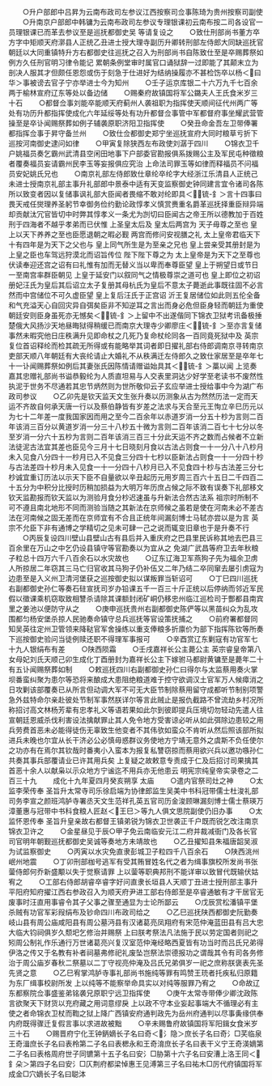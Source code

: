 <!-- { "loadSidebar": true } -->
　　○升户部郎中吕昇为云南布政司左参议江西按察司佥事陈琦为贵州按察司副使
　　○升南京户部郎中韩镛为云南布政司左参议专理银课初云南布按二司各设官一员理银课已而革去参议至是巡抚都御史吴  等请复设之
　　○致仕刑部尚书董方卒方字中矩顺天府漷县人正统乙丑进士授大理寺副历升卿转刑部左侍郎大同缺巡抚官朝廷以大同重镇特升方右都御史往巡抚之召入为刑部尚书自陈致仕至是卒赐葬祭如例方久任刑官明习律令能记  累朝条例堂审时属官口诵狱辞一过即能了其颠末立为剖决人服其才但颇任恩怨或伤于刻急于仕进好为结纳操履亦不甚检饬卒以杨＜曰华＞事被谤去官子宁亦举进士今为知州
　　○壬子运京库银二十六万九千七百余两于榆林宣府辽东等处以备边储
　　○赐秦府故镇国将军公鏴夫人王氏食米岁三十石
　　○都督佥事刘能卒能顺天府蓟州人袭祖职为指挥使天顺间征代州两广等处有功历升都指挥使成化六年延绥等处有功升都督佥事管中军都督府事坐耀武营管操至是卒讣闻赐祭葬如例子辅袭原职济阳卫指挥使
　　○癸丑命金吾左卫带俸署都指挥佥事于昇守备兰州
　　○致仕佥都御史郑宁坐巡抚宣府大同时粮草亏折下巡按河南御史逮问如律
　　○甲寅复除狭西左布政使刘潺于四川
　　○锦衣卫千户姚福员奏乞霸州武清县空闲田地事下户部委官勘报俱系拨赐公主及军民屯种徵粮者覆奏福员妄请霸州民李玉等妄报俱应究治  上命法司罪玉等如律而释福员不问福员安妃姚氏兄也
　　○南京礼部左侍郎致仕章纶卒纶字大经浙江乐清县人正统己未进士授南京礼部主事升礼部郎中景泰中适有天变监察御史钟同建言宜令诸司各陈所以致变者因以复储事讽礼部大臣闻者畏缩不敢对纶即具＜锍-釒＞言十四事曰畏天戒任爕理养圣躬节幸御务俭约勤论政惇孝义慎赏赉重名爵革巡抚择重臣辩异端却贡献汰冗官皆切中时弊其惇孝义一条尤为剀切曰臣闻古之帝王所以德教加于百姓刑于四海者不越乎孝弟而已伏惟  上圣皇太后及  皇太后两宫为  天子毋尊之至也  皇上以天下养养之至也臣愿退朝之暇必觐  两宫而修问安视膳之礼  太上皇帝君临天下十有四年是为天下之父也与  皇上同气所生是为至亲之兄也  皇上尝亲受其册封是为  上皇之臣也车驾远狩漠北而诏旨传位  陛下陛下尊之为  太上皇帝是为天下之至尊也伏读奉迎还宫之诏有曰礼惟有加而无替义当以卑而奉尊臣望  皇上于朔望日或节日一至南宫率群臣朝见  上皇于延安门以叙同气之情极尊崇之道可也  皇上即位之初诏册妃汪氏为皇后其后诏立太子复册其母杭氏为皇后不意太子薨逝此事既往固不必言然而中宫储位不可久虚臣望  皇上复后汪氏于正宫诏  沂王复居储位如此则五伦全备和气充溢天心自回灾异自弭矣臣非不知逆耳之言出而身必危但臣身轻而朝廷为重使朝廷安则臣身虽死亦无憾矣＜锍-釒＞上留中不出遂偕同下锦衣卫狱考讯备极捶楚俄大风扬沙天地昼晦狱得稍缓已而南京大理寺少卿廖庄＜锍-釒＞至亦言复储事然未暇究他日庄秩满升见即命杖之几死乃复命杖纶同各一百同竟死狱中及  英宗复位首诏释纶而检其疏无所得或有能略举其词者即日擢礼部右侍郎调南京寻转南京吏部天顺八年朝廷有大丧纶请止大婚礼不从秩满迁左侍郎久之致仕家居至是卒年七十一讣闻赐葬祭如例后其妻张氏因陈情请赠谥始具其＜锍-釒＞藁以闻  上览奏嘉其忠赠礼部尚书谥恭毅纶为人质直坦易与人交表里洞达少好学至老读书不废然性执泥于世务不尽通若其忠节炳然则为世所敬仰云子玄应举进士授给事中今为湖广布政司参议
　　○乙卯先是钦天监天文生张升奏以历测象从古为然然历法一定而天运不齐故自何承天唐一行以及蔡伯静皆有岁差之法求与天合至元王恂立辛巳历元以为七十二年差一度我国家因而用之至今二百余年以赤道岁消一分五十杪为言则二百年该消三百分以黄道岁消一分三十八杪五十微为言则二百年该消二百七十七分以冬至岁消一分六十五杪为言则二百年该消三百三十分此天运不齐之数而占候者不立新法徒泥古法宜其差也臣见今三月十七日晓刻月食以古法占则食一十一分八十八杪月未入见食八分四十一杪月已入不见食三分四十七杪以臣新法占则食一十一分四十杪与古法差四十杪月未入见食一十一分四十八杪月已入不见食四十杪与古法差三分七杪诚宜重订历法以示天下臣不自量欲以辛丑起历元用岁周三百六十五日二千四百二十五分为中积分比授时历稍加损益为大明万年历庶占候之际不致有误奏下礼部移文钦天监勘报而钦天监以为测验月食分杪迟速虽与升新法合然古法系  祖宗时所制不可不遵且南北地形不同而测验当随之其新法在京师候之虽若是使在河南未必不差古法在河南候之固无差而在京师宜有不合且正统年间漏刻博士马轼亦尝以是为言  英宗不允臣下非有通博之学精切之见未可肆一己之说而辄变旧章也于是升奏不行
　　○丙辰复设四川壁山县壁山古有县后并入重庆府之巴县里民诉称其地去巴县三百余里在万山之中乞仍设县镇守等官勘奏以为宜从之  免湖广武昌等府卫去年秋粮子粒总十四万六千八百余石以水灾故也
　　○辽东辽海卫军燕狗子先为福余卫虏人所掠居二年窃其三马亡归官收其马狗子仍补伍又二年乃结二卒同窜去屡引虏寇为边患至是入义州卫清河堡获之巡按御史拟以谋叛罪当斩诏可
　　○丁巳四川巡抚右副都御史孙仁等奏石砫宣抚司岁办铅课五千一百三十斤正统以后停纳而邻近军民假以徵课乘机窃取致相讐杀请除其课额封闭矿峒仍移忠州临江巡检司于酆都县南宾里之姜池以便防守从之
　　○庚申巡抚贵州右副都御史陈俨等以黑苗纠众为乱攻围都匀杨安堡杀掠人民驰奏命镇守总兵巡抚等官设策抚捕之
　　○前府署都督同知吴英往定州卫管领来降鞑官军舍操练以重支俸粮多折廪价为部下指挥陈钦等所奏下巡按御史验问当徒例赎还职不得理军事报可
　　○辛酉赏辽东剿寇有功官军七十九人银绢布有差
　　○陕西陨霜
　　○壬戌嘉祥长公主薨公主  英宗睿皇帝第八女母妃刘氏天顺己卯生成化丁酉册封为嘉祥长公主下嫁驸马都尉黄镛至是薨年二十有五讣闻赐祭葬如制
　　○敕巡抚四川右副都御史孙仁曰得尔与太监蔡用奏火掌坝番蛮纠聚为患尔等恐将来酿成大患阻绝粮道难于控守欲调汉土官军万人候瘴消之日攻剿该部覆奏已从所言但动调大军不可无大臣节制除蔡用留守成都听节制别项警急外兹特命尔亲赴彼处节制军事然朕详尔等言此贼止是报仇截路不曾流劫乡村况所称招讨高文林杨芳辈有忠孝礼义等语若果如此尔到彼即提兵压境切勿轻动先遣人往宣朝廷恩威杀伐利害设法擒献罪止其人免令地方受害谅必听从如此弭除边患较之用兵劳费首恶未必能得徒伤无辜致生他变者不其伟欤如蛮众不肯听从然后照该部所拟进兵未晚也尔宜从长干济必公必慎毋惑群议务使地方宁靖无意外之虞斯不负任使尔之功亦有在焉尔其钦哉时番夷小入蛮本为报复私讐窃掠而蔡用欲兴兵以邀功嗾孙仁共奏其事兵部覆请业已许其用兵矣  上复疑之故敕意专责成于仁及后招讨司果擒其首恶十余人以献枭以示众地方宁谧迄不用兵亦无他患云
明宪宗纯皇帝实录卷之二百三十九
　　成化十九年夏四月癸亥朔享  太庙
　　○遣内官祭司灶之神
　　○太监李荣传奉  圣旨升太常寺司乐徐启端为协律郎监生吴美中书科冠带儒士杜浚礼部司务李宣之颜班鸿胪寺署丞天文生范祥孔英五官司历金浚顾琳漏刻博士儒士蔡瑛万漳董惠与冠带中书科食粮人匠赵＜王巳＞等九人俱文思院副使仍旧办事
　　○太监怀恩传奉  圣旨升皇亲故右都督王镇弟锐为锦衣卫世袭正千户既而锐乞改注南京锦衣卫许之
　　○金星昼见于辰○甲子免云南临安元江二府并裁减衙门及各长官司官明年朝觐巡抚都御史吴诚等奏地方未靖故也
　　○乙丑擢知县朱福唐韶吴淑为试监察御史
　　○丙寅以水灾免直隶彭城卫子粒四千八百余石
　　○陕西洮州岷州地震
　　○丁卯刑部枷号逃军有受其贿冒姓名代之者为缉事旗校所发尚书张蓥侍郎何乔新盛颙以失于觉察请罪  上以蓥等职典邦刑不能详审以致冒代既输伏姑宥之
　　○工部右侍郎胡睿卒睿字好问直隶长垣县人天顺丁丑进士授刑部主事升平阳府知府擢江西右参政召入为顺天府尹进工部右侍郎至是卒睿通敏有才干居官无废事时汪直用事睿令其子父事之骤至通显为士论所鄙云
　　○戊辰赏松潘镇平堡杀贼有功官军彩叚绢布及钞命四川布政司给之
　　○乙巳巡抚陕西都御史阮勤奏岐山县有周公庙咸阳县有周公墓沔县有汉诸葛亮凤翔府有宋范仲淹蓝田县有吕大忠大临大钧祠俱岁久颓圯乞修治并赐祭  上曰朕考祭法凡法施于民以劳定国者则祀之矧周公制礼作乐通行万世诸葛亮兴复汉室范仲淹经略西夏皆有功当时而吕氏兄弟得伊洛之传又于名教有补者祠墓弗修祀礼废坠岂祭法崇德报功之谓哉其令有司各务修治于周公庙岁春秋二祭墓以二丁守视亮仲淹及吕氏兄弟俱岁一祀之庶称朕褒表先圣先贤之意
　　○乙巳宥掌鸿胪寺事礼部尚书施纯等罪有鸣赞王珫者托疾私归原籍为东厂缉事校尉所发  上以纯等不能察举命具实以对纯等服罪乃宥之
　　○命故辽东都察院佥事盛鉴弟铭袭兄原职宁远卫指挥使
　　○庚午太常寺带俸少卿沈政陈言欲聚天下财货以充府藏之用词意缪戾  上以政不守本业妄起事端大不循理必有主使之者命锦衣卫杖而鞫之狱上降广西镇安府通判政先为岳州府通判以尽事夤缘供奉内府既得骤迁复假言事以求进故被黜
　　○辛未赐鲁府故镇国将军阳鍓女食米岁三十石
　　○赐晋府宁化王钟鈵嫡长子名曰奇＜氵隐＞庶长子名曰奇氵□芺临泉王奇湒庶长子名曰表柃第二子名曰表楒永和王奇淯庶长子名曰表干义宁王奇渶嫡第二子名曰表格周府世子同镳第十五子名曰安氵□胁第十六子名曰安漕上洛王同＜釒朵＞第四子名曰安氵□仄荆府都梁悼惠王见溥第三子名曰祐木□厉代府镇国将军成金□穴嫡长子名曰聪泍
